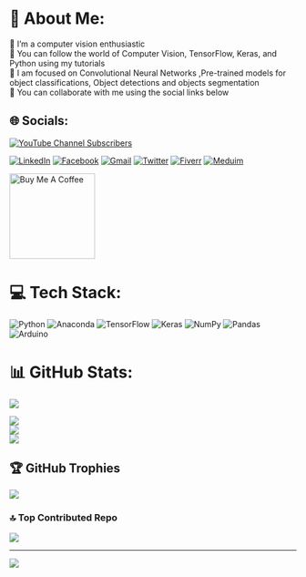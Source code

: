 # 💫 About Me:
🔭 I’m a computer vision enthusiastic<br>🌱 You can follow the world of Computer Vision, TensorFlow, Keras, and Python using  my tutorials <br>💬 I am focused on Convolutional Neural Networks ,Pre-trained models for object classifications, Object detections and objects segmentation <br>👯 You can collaborate with me using the social links below<br>


## 🌐 Socials:
[![YouTube Channel Subscribers](https://img.shields.io/youtube/channel/subscribers/UCTiWJJhaH6BviSWKLJUM9sg?logo=youtube&logoColor=red&style=for-the-badge)](https://www.youtube.com/channel/UCTiWJJhaH6BviSWKLJUM9sg) 

[![LinkedIn](https://img.shields.io/badge/LinkedIn-3670A0.svg?logo=linkedin&logoColor=white)](https://www.linkedin.com/in/eran-feit-9463ba75/) [![Facebook](https://img.shields.io/badge/Facebook-%2344A833.svg?logo=Facebook&logoColor=white)](https://www.facebook.com/groups/3080601358933585) [![Gmail](https://img.shields.io/badge/Gmail-%23EE4C2C.svg?logo=Gmail&logoColor=white)](mailto:feitgemel@gmail.com) [![Twitter](https://img.shields.io/badge/Twitter-%23FF6F00.svg?logo=Twitter&logoColor=white)](https://twitter.com/eran_feit) [![Fiverr](https://img.shields.io/badge/Fiverr-00979D.svg?logo=Fiverr&logoColor=white)](https://www.fiverr.com/s/mB3Pbb) [![Meduim](https://img.shields.io/badge/Medium-FCC624.svg?logo=Medium&logoColor=white)](https://medium.com/@feitgemel)

<a href="https://ko-fi.com/eranfeit" target="_blank"><img src="https://cdn.buymeacoffee.com/buttons/v2/default-red.png" alt="Buy Me A Coffee" width="150" ></a>


# 💻 Tech Stack:
![Python](https://img.shields.io/badge/python-3670A0?style=for-the-badge&logo=python&logoColor=ffdd54) ![Anaconda](https://img.shields.io/badge/Anaconda-%2344A833.svg?style=for-the-badge&logo=anaconda&logoColor=white) ![TensorFlow](https://img.shields.io/badge/TensorFlow-%23FF6F00.svg?style=for-the-badge&logo=TensorFlow&logoColor=white) ![Keras](https://img.shields.io/badge/Keras-%23D00000.svg?style=for-the-badge&logo=Keras&logoColor=white) ![NumPy](https://img.shields.io/badge/numpy-%23013243.svg?style=for-the-badge&logo=numpy&logoColor=white) ![Pandas](https://img.shields.io/badge/pandas-%23150458.svg?style=for-the-badge&logo=pandas&logoColor=white) ![Arduino](https://img.shields.io/badge/-Arduino-00979D?style=for-the-badge&logo=Arduino&logoColor=white)
# 📊 GitHub Stats:

![](https://github-profile-summary-cards.vercel.app/api/cards/profile-details?username=feitgemel&theme=github_dark)

![](https://github-readme-stats.vercel.app/api?username=feitgemel&theme=dark&hide_border=false&include_all_commits=false&count_private=true)<br/>
![](https://github-readme-streak-stats.herokuapp.com/?user=feitgemel&theme=dark&hide_border=false)<br/>
![](https://github-readme-stats.vercel.app/api/top-langs/?username=feitgemel&theme=dark&hide_border=false&include_all_commits=true&count_private=true&layout=compact)

## 🏆 GitHub Trophies
![](https://github-profile-trophy.vercel.app/?username=feitgemel&theme=flat&no-frame=false&no-bg=false&margin-w=4)

### 🔝 Top Contributed Repo
![](https://github-contributor-stats.vercel.app/api?username=feitgemel&limit=5&theme=algolia&combine_all_yearly_contributions=true)

---
[![](https://visitcount.itsvg.in/api?id=feitgemel&icon=0&color=0)](https://visitcount.itsvg.in)

<!-- Proudly created with GPRM ( https://gprm.itsvg.in ) -->
